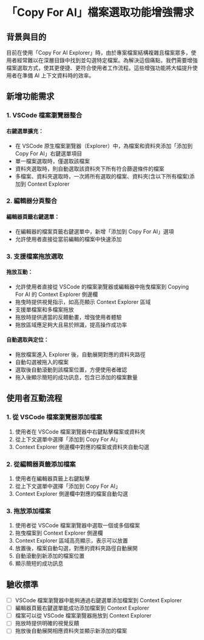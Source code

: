 # 「Copy For AI」檔案選取功能增強需求

## 背景與目的

目前在使用「Copy For AI Explorer」時，由於專案檔案結構複雜且檔案眾多，使用者經常難以在深層目錄中找到並勾選特定檔案。為解決這個痛點，我們需要增強檔案選取方式，使其更便捷、更符合使用者工作流程。這些增強功能將大幅提升使用者在準備 AI 上下文資料時的效率。

## 新增功能需求

### 1. VSCode 檔案瀏覽器整合

#### 右鍵選單擴充：

- 在 VSCode 原生檔案瀏覽器（Explorer）中，為檔案和資料夾添加「添加到 Copy For AI」右鍵選單項目
- 單一檔案選取時，僅選取該檔案
- 資料夾選取時，則自動選取該資料夾下所有符合篩選條件的檔案
- 多檔案、資料夾選取時，一次將所有選取的檔案、資料夾(含以下所有檔案)添加到 Context Explorer

### 2. 編輯器分頁整合

#### 編輯器頁籤右鍵選單：

- 在編輯器的檔案頁籤右鍵選單中，新增「添加到 Copy For AI」選項
- 允許使用者直接從當前編輯的檔案中快速添加


### 3. 支援檔案拖放選取

#### 拖放互動：

- 允許使用者直接從 VSCode 的檔案瀏覽器或編輯器中拖曳檔案到 Copying For AI 的 Context Explorer 側邊欄
- 拖曳時提供視覺指示，如高亮顯示 Context Explorer 區域
- 支援單檔案和多檔案拖放
- 拖放時提供適當的反饋動畫，增強使用者體驗
- 拖放區域應足夠大且易於辨識，提高操作成功率

#### 自動選取與定位：

- 拖放檔案進入 Explorer 後，自動展開對應的資料夾路徑
- 自動勾選被拖入的檔案
- 選取後自動滾動到該檔案位置，方便使用者確認
- 拖入後顯示簡短的成功訊息，包含已添加的檔案數量

## 使用者互動流程

### 1. 從 VSCode 檔案瀏覽器添加檔案

1. 使用者在 VSCode 檔案瀏覽器中右鍵點擊檔案或資料夾
2. 從上下文選單中選擇「添加到 Copy For AI」
3. Context Explorer 側邊欄中對應的檔案或資料夾自動勾選

### 2. 從編輯器頁籤添加檔案

1. 使用者在編輯器頁籤上右鍵點擊
2. 從上下文選單中選擇「添加到 Copy For AI」
3. Context Explorer 側邊欄中對應的檔案自動勾選

### 3. 拖放添加檔案

1. 使用者從 VSCode 檔案瀏覽器中選取一個或多個檔案
2. 拖曳檔案到 Context Explorer 側邊欄
3. Context Explorer 區域高亮顯示，表示可以放置
4. 放置後，檔案自動勾選，對應的資料夾路徑自動展開
5. 自動滾動到新添加的檔案位置
6. 顯示簡短的成功訊息

## 驗收標準

- [ ] VSCode 檔案瀏覽器中能夠通過右鍵選單添加檔案到 Context Explorer
- [ ] 編輯器頁籤右鍵選單能成功添加檔案到 Context Explorer
- [ ] 檔案可以從 VSCode 檔案瀏覽器拖放到 Context Explorer
- [ ] 拖放時提供明確的視覺反饋
- [ ] 拖放後自動展開相應資料夾並顯示新添加的檔案